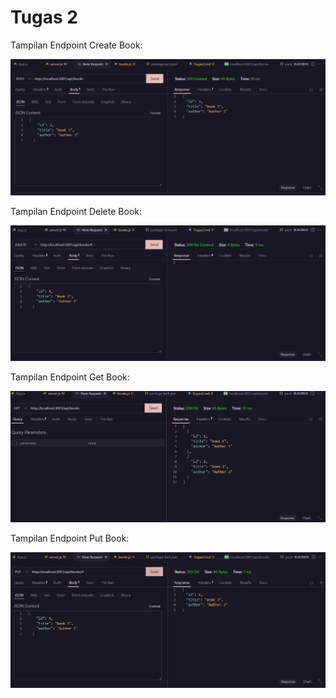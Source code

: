 # Tugas 2

Tampilan Endpoint Create Book:

![Tampilan Endpoint Create](ss/endpoin_create.png)


Tampilan Endpoint Delete Book:

![Tampilan Endpoint Delete](ss/endpoin_delete.png)


Tampilan Endpoint Get Book:

![Tampilan Endpoint Get](ss/endpoin_get.png)


Tampilan Endpoint Put Book:

![Tampilan Endpoint Put](ss/endpoint_put.png)